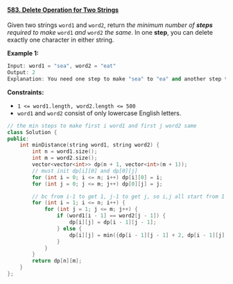 





#### [583. Delete Operation for Two Strings](https://leetcode-cn.com/problems/delete-operation-for-two-strings/)

Given two strings `word1` and `word2`, return *the minimum number of **steps** required to make* `word1` *and* `word2` *the same*. In one **step**, you can delete exactly one character in either string. 

**Example 1:**

```c++
Input: word1 = "sea", word2 = "eat"
Output: 2
Explanation: You need one step to make "sea" to "ea" and another step to make "eat" to "ea".
```

**Constraints:**

- `1 <= word1.length, word2.length <= 500`
- `word1` and `word2` consist of only lowercase English letters.

```c++
// the min steps to make first i word1 and first j word2 same
class Solution {
public:
    int minDistance(string word1, string word2) {
        int n = word1.size();
        int m = word2.size();
        vector<vector<int>> dp(n + 1, vector<int>(m + 1));
        // must init dp[i][0] and dp[0][j]
        for (int i = 0; i <= n; i++) dp[i][0] = i;
        for (int j = 0; j <= m; j++) dp[0][j] = j;

        // bc from i-1 to get 1, j-1 to get j, so i,j all start from 1 to n,m
        for (int i = 1; i <= n; i++) {
            for (int j = 1; j <= m; j++) {
                if (word1[i - 1] == word2[j - 1]) {
                    dp[i][j] = dp[i - 1][j - 1];
                } else {
                    dp[i][j] = min({dp[i - 1][j - 1] + 2, dp[i - 1][j] + 1, dp[i][j - 1] + 1});
                }
            }
        }
        return dp[n][m];
    }
};
```



